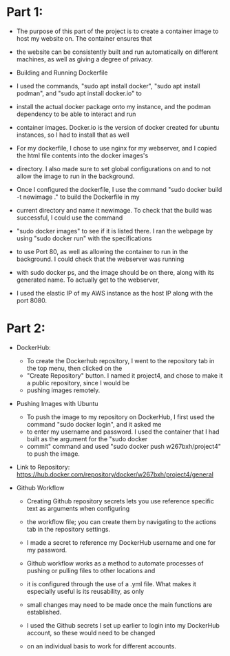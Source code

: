 # Part 1:
	
-	 The purpose of this part of the project is to create a container image to host my website on. The container ensures that
-	 the website can be consistently built and run automatically on different machines, as well as giving a degree of privacy. 

-	 Building and Running Dockerfile
- I used the commands, "sudo apt install docker", "sudo apt install podman", and "sudo apt install docker.io" to
-	 install the actual docker package onto my instance, and the podman dependency to be able to interact and run 
-	 container images. Docker.io is the version of docker created for ubuntu instances, so I had to install that as well
-	 For my dockerfile, I chose to use nginx for my webserver, and I copied the html file contents into the docker images's
-	 directory. I also made sure to set global configurations on and to not allow the image to run in the background.

-	 Once I configured the dockerfile, I use the command "sudo docker build -t newimage ." to build the Dockerfile in my
-	 current directory and name it newimage. To check that the build was successful, I could use the command
-	 "sudo docker images" to see if it is listed there. I ran the webpage by using "sudo docker run" with the specifications 
-	 to use Port 80, as well as allowing the container to run in the background. I could check that the webserver was running
-	 with sudo docker ps, and the image should be on there, along with its generated name. To actually get to the webserver, 
-	 I used the elastic IP of my AWS instance as the host IP along with the port 8080. 

# Part 2: 
-	DockerHub:
  	-	To create the Dockerhub repository, I went to the repository tab in the top menu, then clicked on the 
	-	"Create Repository" button. I named it project4, and chose to make it a public repository, since I would be 
	-	pushing images remotely. 

-	Pushing Images with Ubuntu
	-	To push the image to my repository on DockerHub, I first used the command "sudo docker login", and it asked me
	-	to enter my username and password. I used the container that I had built as the argument for the "sudo docker 
	-	commit" command and used "sudo docker push w267bxh/project4" to push the image.
-	Link to Repository: https://hub.docker.com/repository/docker/w267bxh/project4/general
	
-	Github Workflow
	-	Creating Github repository secrets lets you use reference specific text as arguments when configuring
	-	the workflow file; you can create them by navigating to the actions tab in the repository settings. 
	-	I made a secret to reference my DockerHub username and one for my password.
		
	-	Github workflow works as a method to automate processes of pushing or pulling files to other locations and
	-	it is configured through the use of a .yml file. What makes it especially useful is its reusability, as only 
	-	small changes may need to be made once the main functions are established.
	-	I used the Github secrets I set up earlier to login into my DockerHub account, so these would need to be changed 
	-	on an individual basis to work for different accounts.  
